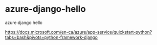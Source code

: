 # azure-django-hello
azure django hello

https://docs.microsoft.com/en-ca/azure/app-service/quickstart-python?tabs=bash&pivots=python-framework-django
